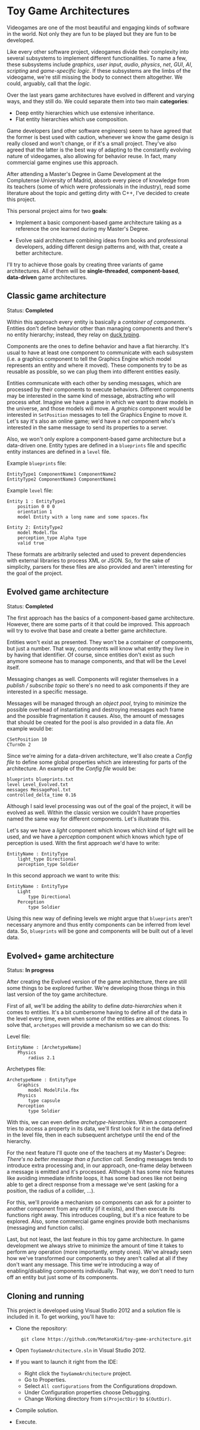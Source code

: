 # Toy Game Architectures

Videogames are one of the most beautiful and engaging kinds of software in the world. Not only they are fun to be played but they are fun to be developed.

Like every other software project, videogames divide their complexity into several subsystems to implement different functionalities. To name a few, these subsystems include *graphics*, *user input*, *audio*, *physics*, *net*, *GUI*, *AI*, *scripting* and *game-specific logic*. If these subsystems are the limbs of the videogame, we're still missing the body to connect them altogether. We could, arguably, call that the *logic*.

Over the last years game architectures have evolved in different and varying ways, and they still do. We could separate them into two main **categories**:

- Deep entity hierarchies which use extensive inheritance.
- Flat entity hierarchies which use composition.

Game developers (and other software engineers) seem to have agreed that the former is best used with caution, whenever we know the game design is really closed and won't change, or if it's a small project. They've also agreed that the latter is the best way of adapting to the constantly evolving nature of videogames, also allowing for behavior reuse. In fact, many commercial game engines use this approach.

After attending a Master's Degree in Game Development at the Complutense University of Madrid, absorb every piece of knowledge from its teachers (some of which were professionals in the industry), read some literature about the topic and getting dirty with C++, I've decided to create this project.

This personal project aims for two **goals**:

- Implement a basic component-based game architecture taking as a reference the one learned during my Master's Degree.

- Evolve said architecture combining ideas from books and professional developers, adding different design patterns and, with that, create a better architecture.

I'll try to achieve those goals by creating three variants of game architectures. All of them will be **single-threaded**, **component-based**, **data-driven** game architectures.

## Classic game architecture

Status: **Completed**

Within this approach every entity is basically a *container of components*. Entities don't define behavior other than managing components and there's no entity hierarchy; instead, they relay on [duck typing](http://en.wikipedia.org/wiki/Duck_typing "Duck typing on Wikipedia").

Components are the ones to define behavior and have a flat hierarchy. It's usual to have at least one component to communicate with each subsystem (i.e. a graphics component to tell the Graphics Engine which model represents an entity and where it moved). These components try to be as reusable as possible, so we can plug them into different entities easily.

Entities communicate with each other by sending messages, which are processed by their components to execute behaviors. Different components may be interested in the same kind of message, abstracting *who* will process *what*. Imagine we have a game in which we want to draw models in the universe, and those models will move. A *graphics* component would be interested in `SetPosition` messages to tell the Graphics Engine to move it. Let's say it's also an online game; we'd have a *net* component who's interested in the same message to send its properties to a server.

Also, we won't only explore a component-based game architecture but a data-driven one. Entity types are defined in a `blueprints` file and specific entity instances are defined in a `level` file.

Example `blueprints` file:

    EntityType1 ComponentName1 ComponentName2
    EntityType2 ComponentName3 ComponentName1

Example `level` file:

    Entity 1 : EntityType1
        position 0 0 0
        orientation 1
        model Entity with a long name and some spaces.fbx
    
    Entity 2: EntityType2
        model Model.fbx
        perception_type Alpha type
        valid true

These formats are arbitrarily selected and used to prevent dependencies with external libraries to process XML or JSON. So, for the sake of simplicity, parsers for these files are also provided and aren't interesting for the goal of the project.

## Evolved game architecture

Status: **Completed**

The first approach has the basics of a component-based game architecture. However, there are some parts of it that could be improved. This approach will try to evolve that base and create a better game architecture.

Entities won't exist as presented. They won't be a container of components, but just a number. That way, components will know what entity they live in by having that identifier. Of course, since entities don't exist as such anymore someone has to manage components, and that will be the Level itself.

Messaging changes as well. Components will register themselves in a *publish / subscribe topic* so there's no need to ask components if they are interested in a specific message.

Messages will be managed through an *object pool*, trying to minimize the possible overhead of instantiating and destroying messages each frame and the possible fragmentation it causes. Also, the amount of messages that should be created for the pool is also provided in a data file. An example would be:

    CSetPosition 10
    CTurnOn 2

Since we're aiming for a data-driven architecture, we'll also create a *Config file* to define some global properties which are interesting for parts of the architecture. An example of the *Config file* would be:

    blueprints blueprints.txt
    level Level_Evolved.txt
    messages MessagePool.txt
    controlled_delta_time 0.16

Although I said level processing was out of the goal of the project, it will be evolved as well. Within the classic version we couldn't have properties named the same way for different components. Let's illustrate this.

Let's say we have a *light* component which knows which kind of light will be used, and we have a *perception* component which knows which type of perception is used. With the first approach we'd have to write:

    EntityName : EntityType
        light_type Directional
        perception_type Soldier

In this second approach we want to write this:

    EntityName : EntityType
        Light
            type Directional
        Perception
            type Soldier

Using this new way of defining levels we might argue that `blueprints` aren't necessary anymore and thus entity components can be inferred from level data. So, `blueprints` will be gone and components will be built out of a level data.

## Evolved+ game architecture

Status: **In progress**

After creating the Evolved version of the game architecture, there are still some things to be explored further. We're developing those things in this last version of the toy game architecture.

First of all, we'll be adding the ability to define *data-hierarchies* when it comes to entities. It's a bit cumbersome having to define all of the data in the level every time, even when some of the entities are almost clones. To solve that, `archetypes` will provide a mechanism so we can do this:

Level file:

    EntityName : [ArchetypeName]
        Physics
            radius 2.1

Archetypes file:

    ArchetypeName : EntityType
        Graphics
            model ModelFile.fbx
        Physics
            type capsule
        Perception
            type Soldier

With this, we can even define *archetype-hierarchies*. When a component tries to access a property in its data, we'll first look for it in the data defined in the level file, then in each subsequent archetype until the end of the hierarchy.

For the next feature I'll quote one of the teachers at my Master's Degree: *There's no better message than a function call*. Sending messages tends to introduce extra processing and, in our approach, one-frame delay between a message is emitted and it's processed. Although it has some nice features like avoiding immediate infinite loops, it has some bad ones like not being able to get a direct response from a message we've sent (asking for a position, the radius of a collider, ...).

For this, we'll provide a mechanism so components can ask for a pointer to another component from any entity (if it exists), and then execute its functions right away. This introduces coupling, but it's a nice feature to be explored. Also, some commercial game engines provide both mechanisms (messaging and function calls).

Last, but not least, the last feature in this toy game architecture. In game development we always strive to minimize the amount of time it takes to perform any operation (more importantly, empty ones). We've already seen how we've transformed our components so they aren't called at all if they don't want any message. This time we're introducing a way of enabling/disabling components individually. That way, we don't need to turn off an entity but just some of its components.

## Cloning and running

This project is developed using Visual Studio 2012 and a solution file is included in it. To get working, you'll have to:

- Clone the repository:

        git clone https://github.com/MetanoKid/toy-game-architecture.git

- Open `ToyGameArchitecture.sln` in Visual Studio 2012.
- If you want to launch it right from the IDE:
    - Right click the `ToyGameArchitecture` project.
    - Go to Properties.
    - Select `All configurations` from the Configurations dropdown.
    - Under Configuration properties choose Debugging.
    - Change Working directory from `$(ProjectDir)` to `$(OutDir)`.
- Compile solution.
- Execute.